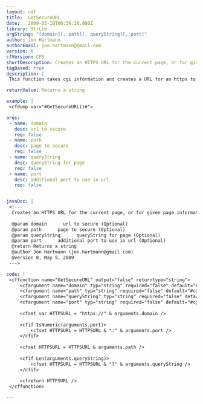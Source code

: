 ```yaml
---
layout: udf
title:  GetSecureURL
date:   2009-05-10T00:36:36.000Z
library: StrLib
argString: "[domain][, path][, queryString][, port]"
author: Jon Hartmann
authorEmail: jon.hartmann@gmail.com
version: 0
cfVersion: CF5
shortDescription: Creates an HTTPS URL for the current page, or for given page information.
tagBased: true
description: |
 This function takes cgi information and creates a URL for an https to the current page. Each section can be overridden to allow it to create URLS for other locations.

returnValue: Returns a string

example: |
 <cfdump var="#GetSecureURL()#">

args:
 - name: domain
   desc: url to secure
   req: false
 - name: path
   desc: page to secure
   req: false
 - name: queryString
   desc: queryString for page
   req: false
 - name: port
   desc: additional port to use in url
   req: false


javaDoc: |
 <!---
  Creates an HTTPS URL for the current page, or for given page information.
  
  @param domain      url to secure (Optional)
  @param path      page to secure (Optional)
  @param queryString      queryString for page (Optional)
  @param port      additional port to use in url (Optional)
  @return Returns a string 
  @author Jon Hartmann (jon.hartmann@gmail.com) 
  @version 0, May 9, 2009 
 --->

code: |
 <cffunction name="GetSecureURL" output="false" returntype="string">
     <cfargument name="domain" typ="string" required="false" default="#cgi.server_name#" />
     <cfargument name="path" typ="string" required="false" default="#cgi.script_name#" />
     <cfargument name="queryString" typ="string" required="false" default="#cgi.query_string#" />
     <cfargument name="port" typ="string" required="false" default="#cgi.server_port#" />
     
     <cfset var HTTPSURL = "https://" & arguments.domain />
     
     <cfif IsNumeric(arguments.port)>
         <cfset HTTPSURL = HTTPSURL & ":" & arguments.port />
     </cfif>
     
     <cfset HTTPSURL = HTTPSURL & arguments.path />
     
     <cfif Len(arguments.queryString)>
         <cfset HTTPSURL = HTTPSURL & "?" & arguments.queryString />
     </cfif>
     
     <cfreturn HTTPSURL />
 </cffunction>

---
```


